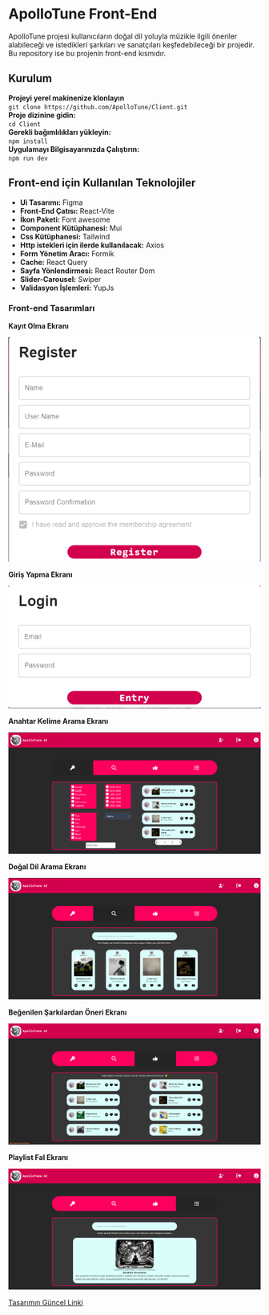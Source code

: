 # ApolloTune Front-End
ApolloTune projesi kullanıcıların doğal dil yoluyla müzikle ilgili öneriler alabileceği ve istedikleri şarkıları ve sanatçıları keşfedebileceği bir projedir. Bu repository ise bu projenin front-end kısmıdır.

## Kurulum

**Projeyi yerel makinenize klonlayın**  
`
git clone https://github.com/ApolloTune/Client.git
`  
**Proje dizinine gidin:**  
`
cd Client
`  
**Gerekli bağımlılıkları yükleyin:**   
`
npm install
`  
**Uygulamayı Bilgisayarınızda Çalıştırın:**   
`
npm run dev
`  

## Front-end için Kullanılan Teknolojiler 
- **Ui Tasarımı:** Figma
- **Front-End Çatısı:** React-Vite
- **İkon Paketi:** Font awesome
- **Component Kütüphanesi:** Mui
- **Css Kütüphanesi:** Tailwind
- **Http istekleri için ilerde kullanılacak:** Axios
- **Form Yönetim Aracı:** Formik
- **Cache:** React Query
- **Sayfa Yönlendirmesi:** React Router Dom
- **Slider-Carousel:** Swiper
- **Validasyon İşlemleri:** YupJs

### Front-end Tasarımları
**Kayıt Olma Ekranı**  

![Kayıt Olma Ekranı](/Images/kayit.png)

**Giriş Yapma Ekranı**  

![Giriş Yapma Ekranı](/Images/giris.png)

**Anahtar Kelime Arama Ekranı**  

![Anahtar Kelime Arama Ekranı](/Images/anahtar.png)

**Doğal Dil Arama Ekranı**  

![Doğal Dil Arama Ekranı](/Images/dogal-dil.png)

**Beğenilen Şarkılardan Öneri Ekranı**

![Beğenilen Şarkılardan Öneri Ekranı](/Images/begeniler.png)

**Playlist Fal Ekranı**  

![Playlist Fal Ekranı](/Images/spoti-playlist.png)

[Tasarımın Güncel Linki](https://apollotune.netlify.app/)
